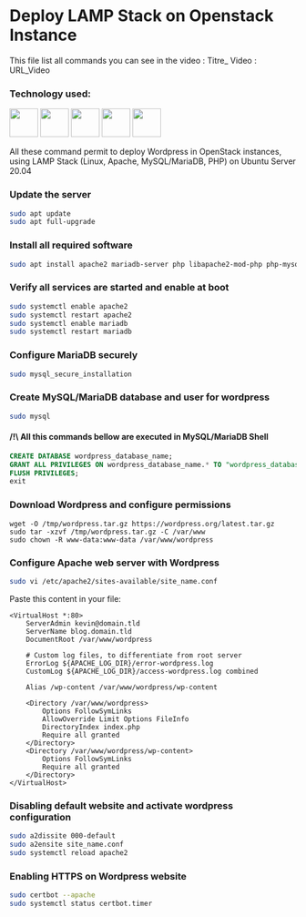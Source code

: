 # Deploy LAMP Stack on Openstack Instance

This file list all commands you can see in the video : 
Titre_ Video : URL_Video

### Technology used:

<img src="https://static.linit.io/img/logo/openstack-logo.png" width="50"> <img src="https://static.linit.io/img/logo/linux-logo.png" width="50"> <img src="https://static.linit.io/img/logo/apache-logo.png" width="50"> <img src="https://static.linit.io/img/logo/mariadb-logo.png" width="50"> <img src="https://static.linit.io/img/logo/php-logo.png" width="50">

All these command permit to deploy Wordpress in OpenStack instances, using LAMP Stack (Linux, Apache, MySQL/MariaDB, PHP) on Ubuntu Server 20.04

### Update the server

```bash
sudo apt update
sudo apt full-upgrade
```

### Install all required software

```bash
sudo apt install apache2 mariadb-server php libapache2-mod-php php-mysql php-curl php-gd php-mbstring php-xml php-xmlrpc php-soap php-intl php-zip certbot python3-certbot-apache
```

### Verify all services are started and enable at boot

```bash
sudo systemctl enable apache2
sudo systemctl restart apache2
sudo systemctl enable mariadb
sudo systemctl restart mariadb
```

### Configure MariaDB securely

```bash
sudo mysql_secure_installation
```

### Create MySQL/MariaDB database and user for wordpress

```bash
sudo mysql
```
#### /!\ All this commands bellow are executed in MySQL/MariaDB Shell

```sql
CREATE DATABASE wordpress_database_name;
GRANT ALL PRIVILEGES ON wordpress_database_name.* TO "wordpress_database_username"@"localhost" IDENTIFIED BY "wordpress_database_password";
FLUSH PRIVILEGES;
exit
```

### Download Wordpress and configure permissions

```
wget -O /tmp/wordpress.tar.gz https://wordpress.org/latest.tar.gz
sudo tar -xzvf /tmp/wordpress.tar.gz -C /var/www
sudo chown -R www-data:www-data /var/www/wordpress
```

### Configure Apache web server with Wordpress

```bash
sudo vi /etc/apache2/sites-available/site_name.conf
```
Paste this content in your file:
```vim
<VirtualHost *:80>
    ServerAdmin kevin@domain.tld
    ServerName blog.domain.tld
    DocumentRoot /var/www/wordpress

    # Custom log files, to differentiate from root server
    ErrorLog ${APACHE_LOG_DIR}/error-wordpress.log
    CustomLog ${APACHE_LOG_DIR}/access-wordpress.log combined
    
    Alias /wp-content /var/www/wordpress/wp-content

    <Directory /var/www/wordpress>
        Options FollowSymLinks
        AllowOverride Limit Options FileInfo
        DirectoryIndex index.php
        Require all granted
    </Directory>
    <Directory /var/www/wordpress/wp-content>
        Options FollowSymLinks
        Require all granted
    </Directory>
</VirtualHost>
```

### Disabling default website and activate wordpress configuration

```bash
sudo a2dissite 000-default
sudo a2ensite site_name.conf
sudo systemctl reload apache2
```

### Enabling HTTPS on Wordpress website

```bash
sudo certbot --apache
sudo systemctl status certbot.timer
```
